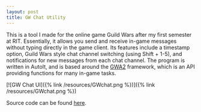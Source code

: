 ```yaml
---
layout: post
title: GW Chat Utility
---
```


This is a tool I made for the online game Guild Wars after my first semester at RIT. Essentially, it allows you send and receive in-game messages without typing directly in the game client. Its features include a timestamp option, Guild Wars style chat channel switching (using Shift + 1-5), and notifications for new messages from each chat channel. The program is written in AutoIt, and is based around the [GWA2](http://wiki.gamerevision.com/index.php/GWA2) framework, which is an API providing functions for many in-game tasks.

[![GW Chat UI]({% link /resources/GWchat.png %})]({% link /resources/GWchat.png %})

Source code can be found [here](https://github.com/kukfa/GWchat).
